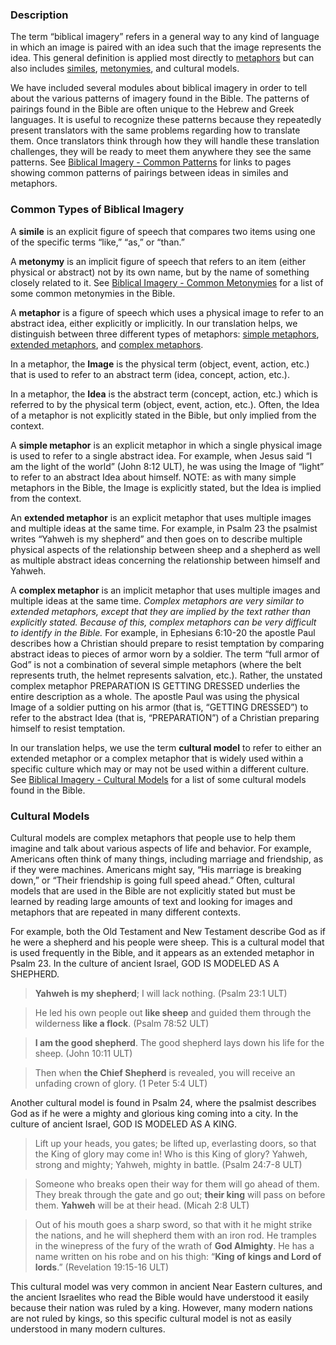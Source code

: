 

### Description

The term “biblical imagery” refers in a general way to any kind of language in which an image is paired with an idea such that the image represents the idea. This general definition is applied most directly to [metaphors](../figs-metaphor/01.md) but can also includes [similes](../figs-simile/01.md), [metonymies](../figs-metonymy/01.md), and cultural models. 

We have included several modules about biblical imagery in order to tell about the various patterns of imagery found in the Bible. The patterns of pairings found in the Bible are often unique to the Hebrew and Greek languages. It is useful to recognize these patterns because they repeatedly present translators with the same problems regarding how to translate them. Once translators think through how they will handle these translation challenges, they will be ready to meet them anywhere they see the same patterns. See [Biblical Imagery - Common Patterns](../bita-part1/01.md) for links to pages showing common patterns of pairings between ideas in similes and metaphors.

### Common Types of Biblical Imagery

A **simile** is an explicit figure of speech that compares two items using one of the specific terms “like,” “as,” or “than.”

A **metonymy** is an implicit figure of speech that refers to an item (either physical or abstract) not by its own name, but by the name of something closely related to it. See [Biblical Imagery - Common Metonymies](../bita-part2/01.md) for a list of some common metonymies in the Bible.

A **metaphor** is a figure of speech which uses a physical image to refer to an abstract idea, either explicitly or implicitly.  In our translation helps, we distinguish between three different types of metaphors: [simple metaphors](../figs-simetaphor/01.md), [extended metaphors](../figs-exmetaphor/01.md), and [complex metaphors](../figs-cometaphor/01.md).  

In a metaphor, the **Image** is the physical term (object, event, action, etc.) that is used to refer to an abstract term (idea, concept, action, etc.).

In a metaphor, the **Idea** is the abstract term (concept, action, etc.) which is referred to by the physical term (object, event, action, etc.). Often, the Idea of a metaphor is not explicitly stated in the Bible, but only implied from the context.

A **simple metaphor** is an explicit metaphor in which a single physical image is used to refer to a single abstract idea. For example, when Jesus said “I am the light of the world” (John 8:12 ULT), he was using the Image of “light” to refer to an abstract Idea about himself. NOTE: as with many simple metaphors in the Bible, the Image is explicitly stated, but the Idea is implied from the context.

An **extended metaphor** is an explicit metaphor that uses multiple images and multiple ideas at the same time. For example, in Psalm 23 the psalmist writes “Yahweh is my shepherd” and then goes on to describe multiple physical aspects of the relationship between sheep and a shepherd as well as multiple abstract ideas concerning the relationship between himself and Yahweh.

A **complex metaphor** is an implicit metaphor that uses multiple images and multiple ideas at the same time.  *Complex metaphors are very similar to extended metaphors, except that they are implied by the text rather than explicitly stated.  Because of this, complex metaphors can be very difficult to identify in the Bible.* For example, in Ephesians 6:10-20 the apostle Paul describes how a Christian should prepare to resist temptation by comparing abstract ideas to pieces of armor worn by a soldier. The term “full armor of God” is not a combination of several simple metaphors (where the belt represents truth, the helmet represents salvation, etc.). Rather, the unstated complex metaphor PREPARATION IS GETTING DRESSED underlies the entire description as a whole. The apostle Paul was using the physical Image of a soldier putting on his armor (that is, “GETTING DRESSED”) to refer to the abstract Idea (that is, “PREPARATION”) of a Christian preparing himself to resist temptation.

In our translation helps, we use the term **cultural model** to refer to either an extended metaphor or a complex metaphor that is widely used within a specific culture which may or may not be used within a different culture. See [Biblical Imagery - Cultural Models](../bita-part3/01.md) for a list of some cultural models found in the Bible.


### Cultural Models

Cultural models are complex metaphors that people use to help them imagine and talk about various aspects of life and behavior. For example, Americans often think of many things, including marriage and friendship, as if they were machines. Americans might say, “His marriage is breaking down,” or “Their friendship is going full speed ahead.” Often, cultural models that are used in the Bible are not explicitly stated but must be learned by reading large amounts of text and looking for images and metaphors that are repeated in many different contexts.

For example, both the Old Testament and New Testament describe God as if he were a shepherd and his people were sheep. This is a cultural model that is used frequently in the Bible, and it appears as an extended metaphor in Psalm 23. In the culture of ancient Israel, GOD IS MODELED AS A SHEPHERD.

> **Yahweh is my shepherd**; I will lack nothing. (Psalm 23:1 ULT) 
  
> He led his own people out **like sheep** and guided them through the wilderness **like a flock**. (Psalm 78:52 ULT)
  
> **I am the good shepherd**.  The good shepherd lays down his life for the sheep. (John 10:11 ULT)
  
> Then when **the Chief Shepherd** is revealed, you will receive an unfading crown of glory. (1 Peter 5:4 ULT)

Another cultural model is found in Psalm 24, where the psalmist describes God as if he were a mighty and glorious king coming into a city.  In the culture of ancient Israel, GOD IS MODELED AS A KING. 

> Lift up your heads, you gates; be lifted up, everlasting doors, so that the King of glory may come in! Who is this King of glory? Yahweh, strong and mighty; Yahweh, mighty in battle. (Psalm 24:7-8 ULT)
  
> Someone who breaks open their way for them will go ahead of them. They break through the gate and go out; **their king** will pass on before them. **Yahweh** will be at their head. (Micah 2:8 ULT)
  
> Out of his mouth goes a sharp sword, so that with it he might strike the nations, and he will shepherd them with an iron rod. He tramples in the winepress of the fury of the wrath of **God Almighty**. He has a name written on his robe and on his thigh: “**King of kings and Lord of lords**.” (Revelation 19:15-16 ULT)

This cultural model was very common in ancient Near Eastern cultures, and the ancient Israelites who read the Bible would have understood it easily because their nation was ruled by a king. However, many modern nations are not ruled by kings, so this specific cultural model is not as easily understood in many modern cultures.


